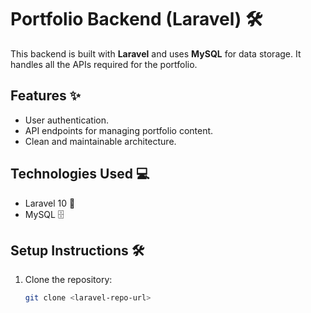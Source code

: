 # Portfolio Backend (Laravel) 🛠️

This backend is built with **Laravel** and uses **MySQL** for data storage. It handles all the APIs required for the portfolio.

## **Features** ✨

-   User authentication.
-   API endpoints for managing portfolio content.
-   Clean and maintainable architecture.

## **Technologies Used** 💻

-   Laravel 10 🐘
-   MySQL 🗄️

## **Setup Instructions** 🛠️

1. Clone the repository:
    ```bash
    git clone <laravel-repo-url>
    ```
